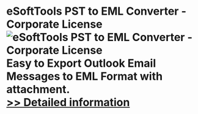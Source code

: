 # eSoftTools PST to EML Converter - Corporate License<br />![eSoftTools PST to EML Converter - Corporate License](https://mycommerce.akamaized.net/api/pimages/P300878196/BIG/300878196.GIF)<br />Easy to Export Outlook Email Messages to EML Format with attachment.<br />[>> Detailed information](https://secure.shareit.com/shareit/product.html?productid=300878196&affiliateid=200057808)